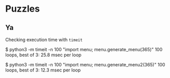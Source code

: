 # Puzzles

## Ya

Checking execution time with `timeit`

$ python3 -m timeit -n 100 "import menu; menu.generate_menu(365)"
100 loops, best of 3: 25.8 msec per loop

$ python3 -m timeit -n 100 "import menu; menu.generate_menu2(365)"
100 loops, best of 3: 12.3 msec per loop
